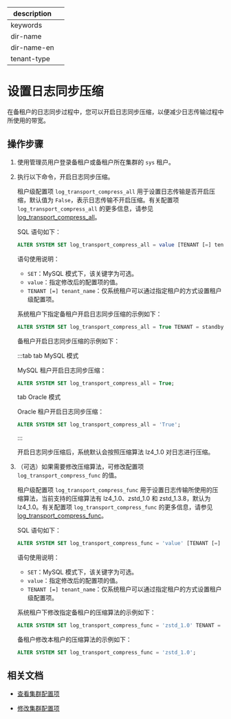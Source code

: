 |description||
|---|---|
|keywords||
|dir-name||
|dir-name-en||
|tenant-type||

# 设置日志同步压缩

在备租户的日志同步过程中，您可以开启日志同步压缩，以便减少日志传输过程中所使用的带宽。

## 操作步骤

1. 使用管理员用户登录备租户或备租户所在集群的 `sys` 租户。

2. 执行以下命令，开启日志同步压缩。

   租户级配置项 `log_transport_compress_all` 用于设置日志传输是否开启压缩，默认值为 `False`，表示日志传输不开启压缩。有关配置项 `log_transport_compress_all` 的更多信息，请参见 [log_transport_compress_all](../../../../700.reference/800.configuration-items-and-system-variables/100.system-configuration-items/400.tenant-level-configuration-items/5300.log_transport_compress_all.md)。

   SQL 语句如下：

   ```sql
   ALTER SYSTEM SET log_transport_compress_all = value [TENANT [=] tenant_name];
   ```

   语句使用说明：

   * `SET`：MySQL 模式下，该关键字为可选。
   * `value`：指定修改后的配置项的值。
   * `TENANT [=] tenant_name`：仅系统租户可以通过指定租户的方式设置租户级配置项。

   系统租户下指定备租户开启日志同步压缩的示例如下：

   ```sql
   ALTER SYSTEM SET log_transport_compress_all = True TENANT = standby_tenant;
   ```

   备租户开启日志同步压缩的示例如下：

   :::tab
   tab MySQL 模式

   MySQL 租户开启日志同步压缩：

   ```sql
   ALTER SYSTEM SET log_transport_compress_all = True;
   ```

   tab Oracle 模式

   Oracle 租户开启日志同步压缩：
   
   ```sql
   ALTER SYSTEM SET log_transport_compress_all = 'True';
   ```

   :::

   开启日志同步压缩后，系统默认会按照压缩算法 lz4_1.0 对日志进行压缩。

3. （可选）如果需要修改压缩算法，可修改配置项 `log_transport_compress_func` 的值。

   租户级配置项 `log_transport_compress_func` 用于设置日志传输所使用的压缩算法，当前支持的压缩算法有 lz4_1.0、zstd_1.0 和 zstd_1.3.8，默认为 lz4_1.0。有关配置项 `log_transport_compress_func` 的更多信息，请参见 [log_transport_compress_func](../../../../700.reference/800.configuration-items-and-system-variables/100.system-configuration-items/400.tenant-level-configuration-items/5400.log_transport_compress_func.md)。

   SQL 语句如下：

   ```sql
   ALTER SYSTEM SET log_transport_compress_func = 'value' [TENANT [=] tenant_name];
   ```

   语句使用说明：

   * `SET`：MySQL 模式下，该关键字为可选。
   * `value`：指定修改后的配置项的值。
   * `TENANT [=] tenant_name`：仅系统租户可以通过指定租户的方式设置租户级配置项。

   系统租户下修改指定备租户的压缩算法的示例如下：

   ```sql
   ALTER SYSTEM SET log_transport_compress_func = 'zstd_1.0' TENANT = standby_tenant;
   ```

   备租户修改本租户的压缩算法的示例如下：

   ```sql
   ALTER SYSTEM SET log_transport_compress_func = 'zstd_1.0';
   ```

## 相关文档

* [查看集群配置项](../../../100.cluster-management/300.common-cluster-operations/1200.view-cluster-parameters.md)

* [修改集群配置项](../../../100.cluster-management/300.common-cluster-operations/1300.modify-cluster-parameters.md)
